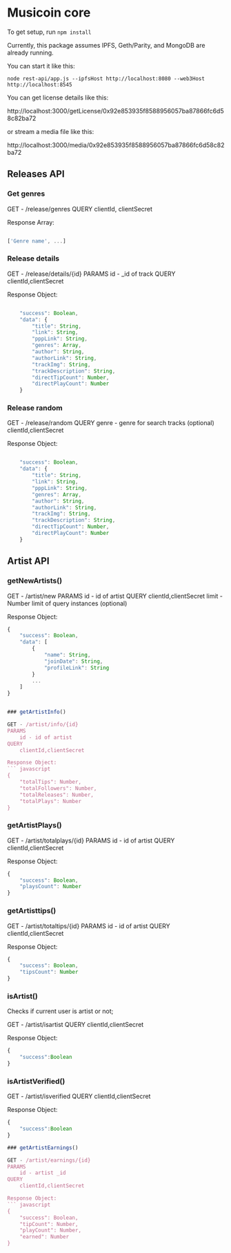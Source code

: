 Musicoin core
===============

To get setup, run `npm install`

Currently, this package assumes IPFS, Geth/Parity, and MongoDB are already running.  

You can start it like this:

`node rest-api/app.js --ipfsHost http://localhost:8080 --web3Host http://localhost:8545`

You can get license details like this:

http://localhost:3000/getLicense/0x92e853935f8588956057ba87866fc6d58c82ba72

or stream a media file like this:

http://localhost:3000/media/0x92e853935f8588956057ba87866fc6d58c82ba72

## Releases API

### Get genres

GET - /release/genres
QUERY 
	clientId, clientSecret

Response Array:
``` javascript

['Genre name', ...]

```

### Release details

GET - /release/details/{id}
PARAMS 
	id - _id of track
QUERY 
	clientId,clientSecret

Response Object: 
``` javascript

    "success": Boolean,
    "data": {
        "title": String,
        "link": String,
        "pppLink": String,
        "genres": Array,
        "author": String,
        "authorLink": String,
        "trackImg": String,
        "trackDescription": String,
        "directTipCount": Number,
        "directPlayCount": Number
    }

```

### Release random

GET - /release/random
QUERY 
	genre - genre for search tracks (optional)
	clientId,clientSecret

Response Object: 
``` javascript

    "success": Boolean,
    "data": {
        "title": String,
        "link": String,
        "pppLink": String,
        "genres": Array,
        "author": String,
        "authorLink": String,
        "trackImg": String,
        "trackDescription": String,
        "directTipCount": Number,
        "directPlayCount": Number
    }

```

## Artist API


### getNewArtists()
GET - /artist/new
PARAMS 
	id - id of artist
QUERY 
	clientId,clientSecret
	limit - Number limit of query instances (optional)

Response Object: 
``` javascript
{
    "success": Boolean,
    "data": [
		{
			"name": String,
            "joinDate": String,
            "profileLink": String
		}
		...
    ]
}


### getArtistInfo()

GET - /artist/info/{id}
PARAMS 
	id - id of artist
QUERY 
	clientId,clientSecret

Response Object: 
``` javascript
{
    "totalTips": Number,
    "totalFollowers": Number,
    "totalReleases": Number,
    "totalPlays": Number
}
```
### getArtistPlays()

GET - /artist/totalplays/{id}
PARAMS 
	id - id of artist
QUERY 
	clientId,clientSecret

Response Object: 
``` javascript
{
    "success": Boolean,
    "playsCount": Number
}
```
### getArtisttips()

GET - /artist/totaltips/{id}
PARAMS 
	id - id of artist
QUERY 
	clientId,clientSecret

Response Object: 
``` javascript
{
    "success": Boolean,
    "tipsCount": Number
}
```
### isArtist()

Checks if current user is artist or not;

GET - /artist/isartist
QUERY 
	clientId,clientSecret

Response Object: 
``` javascript
{
	"success":Boolean
}
```

### isArtistVerified()
GET - /artist/isverified
QUERY 
	clientId,clientSecret

Response Object: 
``` javascript
{
	"success":Boolean
}

### getArtistEarnings()

GET - /artist/earnings/{id}
PARAMS
	id - artist _id
QUERY 
	clientId,clientSecret

Response Object: 
``` javascript
{
    "success": Boolean,
    "tipCount": Number,
    "playCount": Number,
    "earned": Number
}
```
